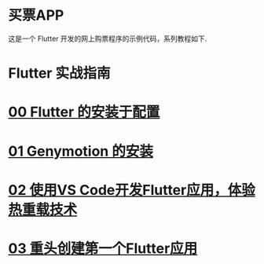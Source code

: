 # 买票APP

这是一个 Flutter 开发的网上购票程序的示例代码，系列教程如下.

# Flutter 实战指南

# [00 Flutter 的安装于配置](https://www.liuguodong.cn/2019/04/10/flutter-quick-start/)
# [01 Genymotion 的安装](https://www.liuguodong.cn/2019/04/16/setup-genymotion/)
# [02 使用VS Code开发Flutter应用，体验热重载技术](https://www.liuguodong.cn/2019/04/17/flutter-hot-reload/)
# [03 重头创建第一个Flutter应用](https://www.liuguodong.cn/2019/04/17/first-flutter-app/)

